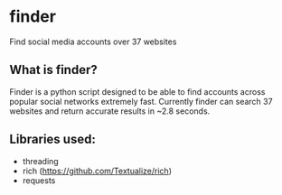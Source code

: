 # finder
Find social media accounts over 37 websites

## What is finder?
Finder is a python script designed to be able to find accounts across popular social networks extremely fast.
Currently finder can search 37 websites and return accurate results in ~2.8 seconds.

## Libraries used:
  - threading
  - rich (https://github.com/Textualize/rich)
  - requests
